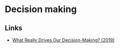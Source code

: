 # Decision making

## Links

* [What Really Drives Our Decision-Making? \(2019\)](https://ritholtz.com/2019/05/what-really-drives-our-decision-making/)

